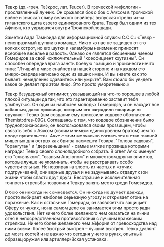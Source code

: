 Тевкр (др.-греч. Τεῦκρος, лат. Teucer). В греческой мифологии – прославленный лучник. Он сражался бок о бок с Аяксом в троянской войне и снискал славу великого снайпера выпуская стрелы из-за гигантского щита своего единокровного брата. Тевкр был одним из тех Афинян, кто укрывался внутри Троянской лошади.

Заметки Аэда Тамирида для информационной службы С.С.С.: «Тевкр - неисправимый шутник в команде. Никто из нас не защищен от его колких острот, но его шутки и каламбуры неизменно приносят всеобщее веселье и радость.  Однако он является бесценным членом Гомеридов за свой исключительный "коэффициент крутизны". Он способен опередив врага занять боевую позицию и произнести нечто типа: "Лучший в мире снайпер на нашей стороне и на каждом его микро-снаряде написано одно из ваших имен. И вы знаете как это бывает: немедленно сдавайтесь или умрите".  Вам стоило бы увидеть какое он делает при этом лицо. Это просто уморительно.»

Тевкр безудержный оптимист, указывающий на что-то хорошее в любой плохой ситуации да так, что это гарантированно заставит тебя улыбнуться. Он один из наиболее молодых Гомеридов, и он находит все забавным, даже прозвище, которым его наградили товарищи по оружию - Тевкр (при создании ему присвоили кодовое обозначение Themistodres-09G). Соглашаясь с тем, что кодовое обозначение было труднопроизносимо, он воспользовался своим прозвищем, чтобы связать себя с Аяксом (своим мнимым единокровным братом) чем то вроде приятельства. Аякс с этим молчаливо согласился и стал главной мишенью для острых как бритва насмешек Тевкра. "Голова садовая", "орангутан" и "деревеньщина" - самые мягкие прозвища которыми наградил Тевкр своего слоноподобного собрата. В ответ Аякс именует его "слизняком", "ссаным Аполоном" и множеством других эпитетов, которые лучше не упоминать, чтобы не расстраивать особо чувствительных. Но невзирая на злость их частых и жгучих подтруниваний, они верные друзья и не задумываясь отдадут свои жизни чтобы спасти друг друга. Бесстрашие и исключительная точность стрельбы позволили Тевкру занять место среди Гомеридов.

В бою он никогда не сомневается. Он никогда не думает дважды, просто выбирает наиболее серьезную угрозу и открывает огонь на поражение. Как и остальные Гомериды, он заявляет что защищает Сферу от чужих, но на самом деле он занимается этим просто ради удовольствия. Нет ничего более желанного чем оказаться на линии огня в непосредственном противостоянии с лучшим вражеским стрелком. Ничего более желанного чем эйфория от превосходства над ними всеми: более быстрый выстрел – лучший выстрел. Тевкр дуэлянт до мозга костей и не важно что сегодня у него в руках, опытный образец оружия или артиллерийская установка.


